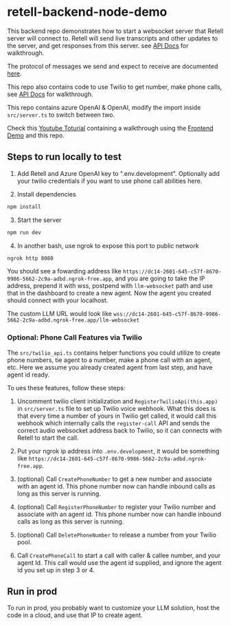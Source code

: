 # retell-backend-node-demo

This backend repo demonstrates how to start a websocket server that Retell server will connect to. Retell will send
live transcripts and other updates to the server, and get responses from this server. see [API Docs](https://docs.re-tell.ai/guide/custom-llm-websocket) for walkthrough.

The protocol of messages we send and expect to receive are documented [here](https://docs.re-tell.ai/api-references/llm-websocket).

This repo also contains code to use Twilio to get number, make phone calls, see [API Docs](https://docs.re-tell.ai/guide/phone-setup) for walkthrough.

This repo contains azure OpenAI & OpenAI, modify the import inside `src/server.ts` to switch between two.

Check this [Youtube Toturial](https://youtu.be/Tz969io9cPc?feature=shared&t=344) containing a walkthrough using the [Frontend Demo](https://github.com/adam-team/retell-frontend-reactjs-demo/tree/client_sdk) and this repo.

## Steps to run locally to test

1. Add Retell and Azure OpenAI key to ".env.development". Optionally add your twilio credentials if you want to use phone call abilities here.

2. Install dependencies

```bash
npm install
```

3. Start the server

```bash
npm run dev
```

4. In another bash, use ngrok to expose this port to public network

```bash
ngrok http 8080
```

You should see a fowarding address like
`https://dc14-2601-645-c57f-8670-9986-5662-2c9a-adbd.ngrok-free.app`, and you
are going to take the IP address, prepend it with wss, postpend with
`llm-websocket` path and use that in the dashboard to create a new agent. Now
the agent you created should connect with your localhost.

The custom LLM URL would look like
`wss://dc14-2601-645-c57f-8670-9986-5662-2c9a-adbd.ngrok-free.app/llm-websocket`

### Optional: Phone Call Features via Twilio

The `src/twilio_api.ts` contains helper functions you could utilize to create phone numbers, tie agent to a number,
make a phone call with an agent, etc. Here we assume you already created agent from last step, and have agent id ready.

To ues these features, follow these steps:

1. Uncomment twilio client initialization and `RegisterTwilioApi(this.app)` in `src/server.ts` file to set up Twilio voice webhook. What this does is that every time a number of yours in Twilio get called, it would call this webhook which internally calls the `register-call` API and sends the correct audio websocket address back to Twilio, so it can connects with Retell to start the call.

2. Put your ngrok ip address into `.env.development`, it would be something like `https://dc14-2601-645-c57f-8670-9986-5662-2c9a-adbd.ngrok-free.app`.

3. (optional) Call `CreatePhoneNumber` to get a new number and associate with an agent id. This phone number now can handle inbound calls as long as this server is running.

4. (optional) Call `RegisterPhoneNumber` to register your Twilio number and associate with an agent id. This phone number now can handle inbound calls as long as this server is running.

5. (optional) Call `DeletePhoneNumber` to release a number from your Twilio pool.

6. Call `CreatePhoneCall` to start a call with caller & callee number, and your agent Id. This call would use the agent id supplied, and ignore the agent id you set up in step 3 or 4.

## Run in prod

To run in prod, you probably want to customize your LLM solution, host the code
in a cloud, and use that IP to create agent.

